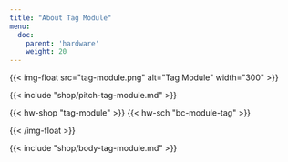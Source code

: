 ```yaml
---
title: "About Tag Module"
menu:
  doc:
    parent: 'hardware'
    weight: 20
---
```


{{< img-float src="tag-module.png" alt="Tag Module" width="300" >}}

{{< include "shop/pitch-tag-module.md" >}}

{{< hw-shop "tag-module" >}}
{{< hw-sch "bc-module-tag" >}}

{{< /img-float >}}

{{< include "shop/body-tag-module.md" >}}
